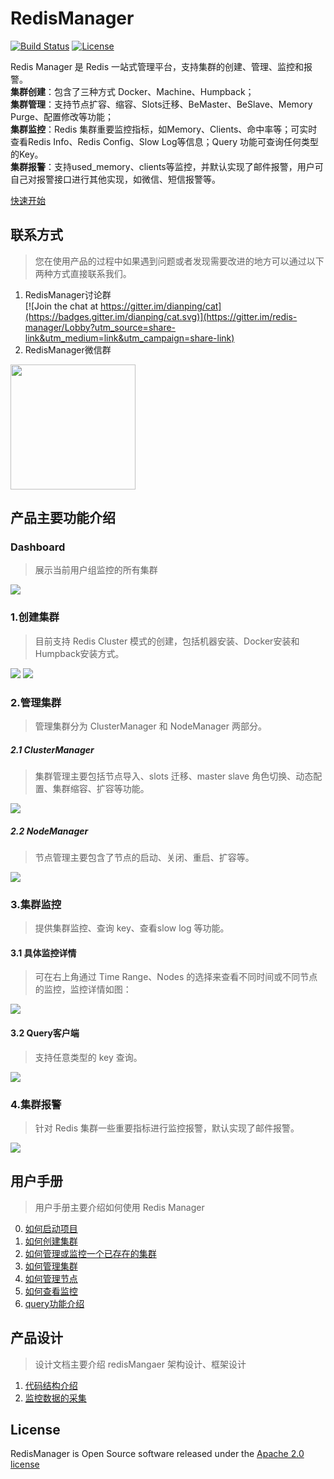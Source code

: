 # RedisManager

[![Build Status](https://travis-ci.org/ngbdf/redis-manager.svg?branch=master)](https://travis-ci.org/ngbdf/redis-manager)
[![License](https://img.shields.io/badge/License-Apache%202.0-blue.svg)](https://www.apache.org/licenses/LICENSE-2.0)

Redis Manager 是 Redis 一站式管理平台，支持集群的创建、管理、监控和报警。  
**集群创建**：包含了三种方式 Docker、Machine、Humpback；  
**集群管理**：支持节点扩容、缩容、Slots迁移、BeMaster、BeSlave、Memory Purge、配置修改等功能；  
**集群监控**：Redis 集群重要监控指标，如Memory、Clients、命中率等；可实时查看Redis Info、Redis Config、Slow Log等信息；Query 功能可查询任何类型的Key。  
**集群报警**：支持used_memory、clients等监控，并默认实现了邮件报警，用户可自己对报警接口进行其他实现，如微信、短信报警等。 

[快速开始](https://github.com/ngbdf/redis-manager/wiki/) 


## 联系方式
> 您在使用产品的过程中如果遇到问题或者发现需要改进的地方可以通过以下两种方式直接联系我们。

1. RedisManager讨论群      
[![Join the chat at https://gitter.im/dianping/cat](https://badges.gitter.im/dianping/cat.svg)](https://gitter.im/redis-manager/Lobby?utm_source=share-link&utm_medium=link&utm_campaign=share-link)
2. RedisManager微信群     
 <img src="./docs/images/wechat.png" width="200px"/>

## 产品主要功能介绍  
### Dashboard    
> 展示当前用户组监控的所有集群  
<img src="./docs/images/redis-manager/introduction/index.png"/>

### 1.创建集群      
> 目前支持 Redis Cluster 模式的创建，包括机器安装、Docker安装和Humpback安装方式。           
<img src="./docs/images/redis-manager/introduction/create.png"/>
<img src="./docs/images/redis-manager/introduction/docker-create.png"/>
  
### 2.管理集群
> 管理集群分为 ClusterManager 和 NodeManager 两部分。

##### 2.1 ClusterManager
> 集群管理主要包括节点导入、slots 迁移、master slave 角色切换、动态配置、集群缩容、扩容等功能。  

<img src="./docs/images/redis-manager/introduction/cluster-manage.png"/>

##### 2.2 NodeManager
> 节点管理主要包含了节点的启动、关闭、重启、扩容等。 

<img src="./docs/images/redis-manager/introduction/node-manage.png"/>

### 3.集群监控
> 提供集群监控、查询 key、查看slow log 等功能。

#### 3.1 具体监控详情
> 可在右上角通过 Time Range、Nodes 的选择来查看不同时间或不同节点的监控，监控详情如图：

<img src="./docs/images/redis-manager/introduction/monitor.png"/>

#### 3.2 Query客户端
> 支持任意类型的 key 查询。

<img src="./docs/images/redis-manager/introduction/query.png"/>

### 4.集群报警
> 针对 Redis 集群一些重要指标进行监控报警，默认实现了邮件报警。  
<img src="./docs/images/redis-manager/introduction/alarm.png"/>


	
## 用户手册
> 用户手册主要介绍如何使用 Redis Manager

0. [如何启动项目](https://github.com/ngbdf/redis-manager/wiki/如何启动项目)
1. [如何创建集群](https://github.com/ngbdf/redis-manager/wiki/如何创建集群)
2. [如何管理或监控一个已存在的集群](https://github.com/ngbdf/redis-manager/wiki/如何管理或监控一个已存在的集群)
3. [如何管理集群](https://github.com/ngbdf/redis-manager/wiki/如何管理集群)
4. [如何管理节点](https://github.com/ngbdf/redis-manager/wiki/如何管理节点)
5. [如何查看监控](https://github.com/ngbdf/redis-manager/wiki/如何查看监控)
6. [query功能介绍](https://github.com/ngbdf/redis-manager/wiki/query功能介绍)

## 产品设计
> 设计文档主要介绍 redisMangaer 架构设计、框架设计

1. [代码结构介绍](https://github.com/ngbdf/redis-manager/wiki/代码结构介绍) 
2. [监控数据的采集](https://github.com/ngbdf/redis-manager/wiki/监控数据的采集)

## License
RedisManager is Open Source software released under the  [Apache 2.0 license](http://www.apache.org/licenses/LICENSE-2.0.html)


